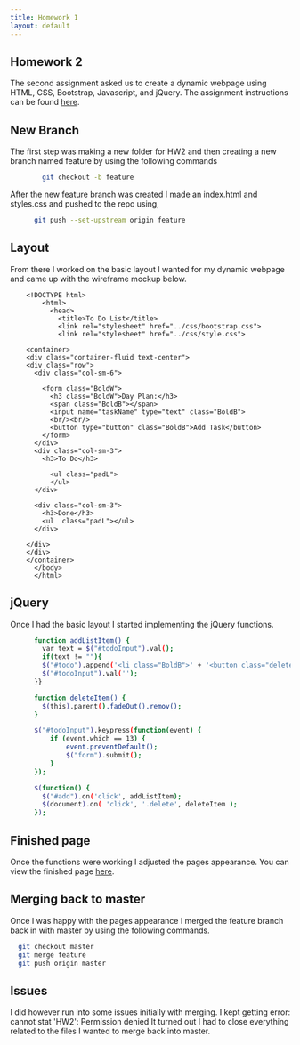 ```yaml
---
title: Homework 1
layout: default
---
```

## Homework 2
The second assignment asked us to create a dynamic webpage using HTML, CSS, Bootstrap, Javascript, and jQuery.
The assignment instructions can be found [here](http://www.wou.edu/~morses/classes/cs46x/assignments/HW2.html).

## New Branch
The first step was making a new folder for HW2 and then creating a new branch named feature by using the following commands
```bash
        git checkout -b feature
```

After the new feature branch was created I made an index.html and styles.css and pushed to the repo using, </p>
```bash
      git push --set-upstream origin feature
```

## Layout
From there I worked on the basic layout I wanted for my dynamic webpage and came up with the wireframe mockup below.


        <!DOCTYPE html>
            <html>
              <head>
                <title>To Do List</title>
                <link rel="stylesheet" href="../css/bootstrap.css">
                <link rel="stylesheet" href="../css/style.css">

        <container>
        <div class="container-fluid text-center">
        <div class="row">
          <div class="col-sm-6">

            <form class="BoldW">
              <h3 class="BoldW">Day Plan:</h3>
              <span class="BoldB"></span>
              <input name="taskName" type="text" class="BoldB">
              <br/><br/>
              <button type="button" class="BoldB">Add Task</button>
            </form>
          </div>
          <div class="col-sm-3">
            <h3>To Do</h3>

              <ul class="padL">
              </ul>
          </div>

          <div class="col-sm-3">
            <h3>Done</h3>
            <ul  class="padL"></ul>
          </div>

        </div>
        </div>
        </container>
          </body>
          </html>

## jQuery
Once I had the basic layout I started implementing the jQuery functions.
```bash
      function addListItem() {
        var text = $("#todoInput").val();
        if(text != ""){
        $("#todo").append('<li class="BoldB">' + '<button class="delete">' + text +'</button></li>');
        $("#todoInput").val('');
      }}

      function deleteItem() {
        $(this).parent().fadeOut().remov();
      }

      $("#todoInput").keypress(function(event) {
          if (event.which == 13) {
              event.preventDefault();
              $("form").submit();
          }
      });

      $(function() {
        $("#add").on('click', addListItem);
        $(document).on( 'click', '.delete', deleteItem );
      });
```

## Finished page
Once the functions were working I adjusted the pages appearance.
You can view the finished page [here](HW2/index.html).

## Merging back to master
Once I was happy with the pages appearance I merged the feature branch back in with master by using the following commands.

```bash
  git checkout master
  git merge feature
  git push origin master
```

## Issues
I did however run into some issues initially with merging. I kept getting
error: cannot stat 'HW2': Permission denied
It turned out I had to close everything related to the
files I wanted to merge back into master.

